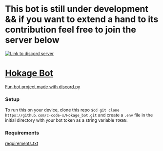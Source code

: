 # This bot is still under development && if you want to extend a hand to its contribution feel free to join the server below
<a href="https://discord.io/HokageTesting"><img src="" alt="Link to discord server"><br>

# Hokage Bot

Fun bot project made with [discord.py](https://discordpy.readthedocs.io/en/latest/)

### Setup

To run this on your device, clone this repo `$cd git clone https://github.com/c-code-x/Hokage_bot.git` and create a `.env` file in the initial directory with your bot token as a string variable `TOKEN`.

### Requirements

[requirements.txt](requirements.txt)

